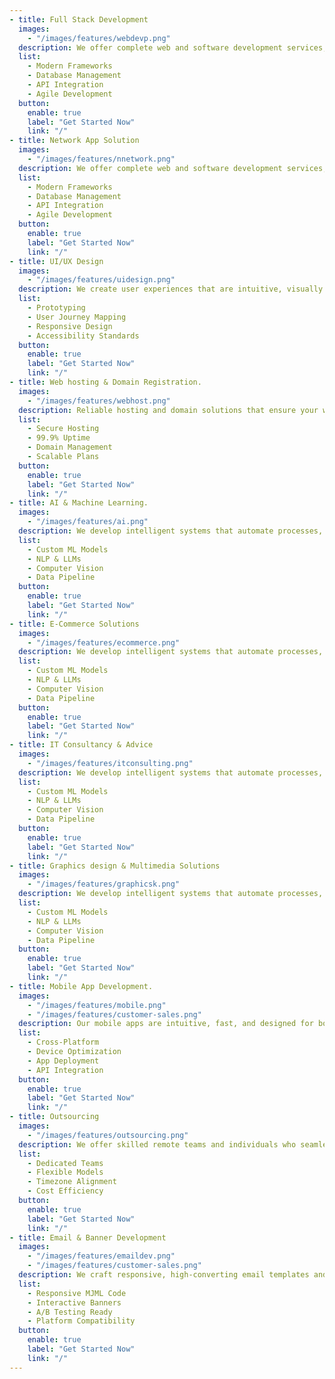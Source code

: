 ```yaml
---
- title: Full Stack Development 
  images:
    - "/images/features/webdevp.png"
  description: We offer complete web and software development services, covering both front-end and back-end technologies. Our team ensures fast, secure, and scalable applications that perform seamlessly across platforms.
  list:
    - Modern Frameworks
    - Database Management
    - API Integration
    - Agile Development
  button:
    enable: true
    label: "Get Started Now"
    link: "/"
- title: Network App Solution 
  images:
    - "/images/features/nnetwork.png"
  description: We offer complete web and software development services, covering both front-end and back-end technologies. Our team ensures fast, secure, and scalable applications that perform seamlessly across platforms.
  list:
    - Modern Frameworks
    - Database Management
    - API Integration
    - Agile Development
  button:
    enable: true
    label: "Get Started Now"
    link: "/"
- title: UI/UX Design
  images:
    - "/images/features/uidesign.png"
  description: We create user experiences that are intuitive, visually striking, and conversion-focused. Our design approach centers around real user behavior and business objectives.
  list:
    - Prototyping
    - User Journey Mapping
    - Responsive Design
    - Accessibility Standards
  button:
    enable: true
    label: "Get Started Now"
    link: "/"
- title: Web hosting & Domain Registration.
  images:
    - "/images/features/webhost.png"
  description: Reliable hosting and domain solutions that ensure your website is fast, secure, and always online. We manage everything from setup to scaling.
  list:
    - Secure Hosting
    - 99.9% Uptime 
    - Domain Management
    - Scalable Plans
  button:
    enable: true
    label: "Get Started Now"
    link: "/"
- title: AI & Machine Learning.
  images:
    - "/images/features/ai.png"
  description: We develop intelligent systems that automate processes, enhance decision-making, and bring predictive power to your data.
  list:
    - Custom ML Models
    - NLP & LLMs
    - Computer Vision
    - Data Pipeline
  button:
    enable: true
    label: "Get Started Now"
    link: "/"
- title: E-Commerce Solutions
  images:
    - "/images/features/ecommerce.png"
  description: We develop intelligent systems that automate processes, enhance decision-making, and bring predictive power to your data.
  list:
    - Custom ML Models
    - NLP & LLMs
    - Computer Vision
    - Data Pipeline
  button:
    enable: true
    label: "Get Started Now"
    link: "/"
- title: IT Consultancy & Advice
  images:
    - "/images/features/itconsulting.png"
  description: We develop intelligent systems that automate processes, enhance decision-making, and bring predictive power to your data.
  list:
    - Custom ML Models
    - NLP & LLMs
    - Computer Vision
    - Data Pipeline
  button:
    enable: true
    label: "Get Started Now"
    link: "/"
- title: Graphics design & Multimedia Solutions
  images:
    - "/images/features/graphicsk.png"
  description: We develop intelligent systems that automate processes, enhance decision-making, and bring predictive power to your data.
  list:
    - Custom ML Models
    - NLP & LLMs
    - Computer Vision
    - Data Pipeline
  button:
    enable: true
    label: "Get Started Now"
    link: "/"
- title: Mobile App Development.
  images:
    - "/images/features/mobile.png"
    - "/images/features/customer-sales.png"
  description: Our mobile apps are intuitive, fast, and designed for both iOS and Android platforms — built with modern technologies to ensure smooth performance and usability.
  list:
    - Cross-Platform
    - Device Optimization
    - App Deployment
    - API Integration
  button:
    enable: true
    label: "Get Started Now"
    link: "/"
- title: Outsourcing
  images:
    - "/images/features/outsourcing.png"
  description: We offer skilled remote teams and individuals who seamlessly plug into your workflow, helping you scale efficiently without sacrificing quality.
  list:
    - Dedicated Teams
    - Flexible Models
    - Timezone Alignment
    - Cost Efficiency
  button:
    enable: true
    label: "Get Started Now"
    link: "/"
- title: Email & Banner Development
  images:
    - "/images/features/emaildev.png"
    - "/images/features/customer-sales.png"
  description: We craft responsive, high-converting email templates and banner ads that render perfectly across devices and platforms with thorough testing.
  list:
    - Responsive MJML Code
    - Interactive Banners
    - A/B Testing Ready
    - Platform Compatibility
  button:
    enable: true
    label: "Get Started Now"
    link: "/"
---
```

